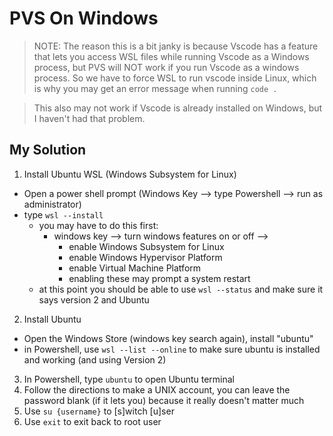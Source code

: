PVS On Windows
==============

> NOTE: The reason this is a bit janky is because Vscode has a feature that
> lets you access WSL files while running Vscode as a Windows process, but PVS
> will NOT work if you run Vscode as a windows process. So we have to force WSL
> to run vscode inside Linux, which is why you may get an error message when
> running `code .`

> This also may not work if Vscode is already installed on Windows, but I
> haven't had that problem.

## My Solution
1. Install Ubuntu WSL (Windows Subsystem for Linux) 
  - Open a power shell prompt (Windows Key --> type Powershell --> run as administrator)
  - type `wsl --install`
    - you may have to do this first:
      - windows key --> turn windows features on or off --> 
        - enable Windows Subsystem for Linux
        - enable Windows Hypervisor Platform
        - enable Virtual Machine Platform
        - enabling these may prompt a system restart
    - at this point you should be able to use `wsl --status` and make sure it says version 2 and Ubuntu
2. Install Ubuntu
  - Open the Windows Store (windows key search again), install "ubuntu"
  - in Powershell, use `wsl --list --online` to make sure ubuntu is installed and working (and using Version 2)
3. In Powershell, type `ubuntu` to open Ubuntu terminal
4. Follow the directions to make a UNIX account, you can leave the password blank (if it lets you) because it really doesn't matter much
5. Use `su {username}` to [s]witch [u]ser
6. Use `exit` to exit back to root user
7. In root, `sudo apt update`, `sudo apt full-upgrade`
8. Install Vscode
  - `sudo apt update`
  - `sudo apt install software-properties-common apt-transport-https wget -y`
  - `wget -q https://packages.microsoft.com/keys/microsoft.asc -O- | sudo apt-key add -`
  - `sudo add-apt-repository "deb [arch=amd64] https://packages.microsoft.com/repos/vscode stable main"`
  - `sudo apt install code` (switch to root if you get a permission denied)
  - check `code --version`
9. Switch to any user (not root)
10. `code .` opens vscode in the current directory
11. Type `Y` to continue
11. Install PVS Extension, follow directions for installing PVS executables
12. Contact me if something goes wrong

## Alternative Solution
* The only part of this that may not work is that the installation for vscode
using apt may be more complicated than I said above. If the above doesn't work,
here is someone else's instructions for doing the same thing (i forgot their
name)(stolen from Teams group)

  1. Install and enable WSL2. If you've never done this before, you may need to look up a tutorial because you will likely need to change some virtualization options.
  2. Download Debian from the Microsoft Store. You may use another prebuilt distro in the store, or configure your own distro. However, these instructions are written assuming you are using a flavor with the apt package manager.
  3. Run Debian in Windows to start the set up process.
  4. Update the distro and grab the unzip utility with these commands:
  `sudo apt update`
  `sudo apt upgrade`
  `sudo apt install unzip`
  5. To add Microsoft repositories and install vscode, run the following commands in the Debian terminal:
  `sudo apt-get install wget gpg`
  `wget -qO- https://packages.microsoft.com/keys/microsoft.asc | gpg --dearmor > packages.microsoft.gpg`
  `sudo install -D -o root -g root -m 644 packages.microsoft.gpg /etc/apt/keyrings/packages.microsoft.gpg`
  `sudo sh -c 'echo "deb [arch=amd64,arm64,armhf signed-by=/etc/apt/keyrings/packages.microsoft.gpg] https://packages.microsoft.com/repos/code stable main" > /etc/apt/sources.list.d/vscode.list'`
  `rm -f packages.microsoft.gpg`

  `sudo apt install apt-transport-https`
  `sudo apt update`
  `sudo apt install code`

  6. Once the installation is complete, use the command `code` at the command line.
  !!!! You will get a warning that essentially says that you are doing this wrong, uninstall code for Linux and install code for Windows instead. Ignore this and just enter "Y" you want to continue.

  7. VS Ccode will start. Download the PVS plugin and let it install PVS and nasalib as normal.

# Resources 
[Install Ubuntu on WSL2 on Windows 11](https://ubuntu.com/tutorials/install-ubuntu-on-wsl2-on-windows-11-with-gui-support#1-overview)
